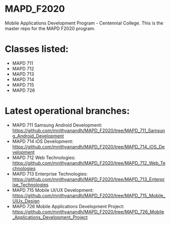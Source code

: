 # MAPD_F2020
Mobile Applications Development Program - Centennial College. 
This is the master repo for the MAPD F2020 program.

# Classes listed:
- MAPD 711
- MAPD 712
- MAPD 713
- MAPD 714
- MAPD 715
- MAPD 726

# Latest operational branches:
- MAPD 711 Samsung Android Development: https://github.com/mnithyanandh/MAPD_F2020/tree/MAPD_711_Samsung_Android_Development
- MAPD 714 iOS Development: https://github.com/mnithyanandh/MAPD_F2020/tree/MAPD_714_iOS_Development
- MAPD 712 Web Technologies: https://github.com/mnithyanandh/MAPD_F2020/tree/MAPD_712_Web_Technologies
- MAPD 713 Enterprise Technologies: https://github.com/mnithyanandh/MAPD_F2020/tree/MAPD_713_Enterprise_Technologies
- MAPD 715 Mobile UI/UX Development: https://github.com/mnithyanandh/MAPD_F2020/tree/MAPD_715_Mobile_UiUx_Design
- MAPD 726 Mobile Applications Development Project: https://github.com/mnithyanandh/MAPD_F2020/tree/MAPD_726_Mobile_Applications_Development_Project
